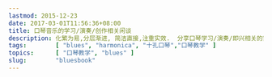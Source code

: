 ```yaml
---
lastmod: 2015-12-23
date: 2017-03-01T11:56:36+08:00
title: 口琴音乐的学习/演奏/创作相关闲谈
description: 化繁为易,分层渐进, 简洁直接,注重实效.  分享口琴学习/演奏/即兴相关的实用技巧/最优实践
tags:        [ "blues", "harmonica", "十孔口琴","口琴教学" ]
topics:      [ "口琴教学", "blues" ]
slug:        "bluesbook"
---
```

